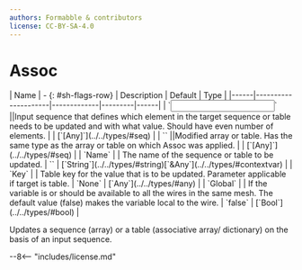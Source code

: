 ```yaml
---
authors: Formabble & contributors
license: CC-BY-SA-4.0
---
```



# Assoc

<div class="sh-parameters" markdown="1">
| Name | - {: #sh-flags-row} | Description | Default | Type |
|------|---------------------|-------------|---------|------|
| `<input>` ||Input sequence that defines which element in the target sequence or table needs to be updated and with what value. Should have even number of elements. | | [`[Any]`](../../types/#seq) |
| `<output>` ||Modified array or table. Has the same type as the array or table on which Assoc was applied. | | [`[Any]`](../../types/#seq) |
| `Name` |  | The name of the sequence or table to be updated. | `` | [`String`](../../types/#string)[`&Any`](../../types/#contextvar) |
| `Key` |  | Table key for the value that is to be updated. Parameter applicable if target is table. | `None` | [`Any`](../../types/#any) |
| `Global` |  | If the variable is or should be available to all the wires in the same mesh. The default value (false) makes the variable local to the wire. | `false` | [`Bool`](../../types/#bool) |

</div>

Updates a sequence (array) or a table (associative array/ dictionary) on the basis of an input sequence.

--8<-- "includes/license.md"

